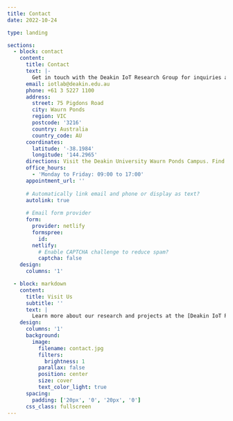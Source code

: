 ```yaml
---
title: Contact
date: 2022-10-24

type: landing

sections:
  - block: contact
    content:
      title: Contact
      text: |-
        Get in touch with the Deakin IoT Research Group for inquiries about our projects, research opportunities, or collaborations.
      email: iotlab@deakin.edu.au
      phone: +61 3 5227 1100
      address:
        street: 75 Pigdons Road
        city: Waurn Ponds
        region: VIC
        postcode: '3216'
        country: Australia
        country_code: AU
      coordinates:
        latitude: '-38.1984'
        longitude: '144.2965'
      directions: Visit the Deakin University Waurn Ponds Campus. Find the IoT Lab in Building KA, Level 2, Room 205.
      office_hours:
        - 'Monday to Friday: 09:00 to 17:00'
      appointment_url: ''
    
      # Automatically link email and phone or display as text?
      autolink: true
    
      # Email form provider
      form:
        provider: netlify
        formspree:
          id:
        netlify:
          # Enable CAPTCHA challenge to reduce spam?
          captcha: false
    design:
      columns: '1'

  - block: markdown
    content:
      title: Visit Us
      subtitle: ''
      text: |
        Learn more about our research and projects at the [Deakin IoT Research Group](https://www.deakin.edu.au/iot-lab).
    design:
      columns: '1'
      background:
        image: 
          filename: contact.jpg
          filters:
            brightness: 1
          parallax: false
          position: center
          size: cover
          text_color_light: true
      spacing:
        padding: ['20px', '0', '20px', '0']
      css_class: fullscreen
---
```

